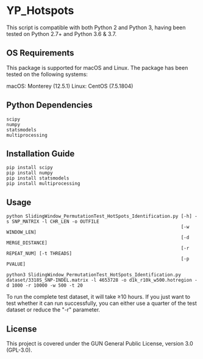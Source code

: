 # YP_Hotspots
This script is compatible with both Python 2 and Python 3, having been tested on Python 2.7+ and Python 3.6 & 3.7. 

## OS Requirements

This package is supported for macOS and Linux. The package has been tested on the following systems:

macOS: Monterey (12.5.1)
Linux: CentOS (7.5.1804)

## Python Dependencies
```
scipy  
numpy  
statsmodels  
multiprocessing  
```

## Installation Guide
```
pip install scipy  
pip install numpy  
pip install statsmodels  
pip install multiprocessing
```

## Usage
```
python SlidingWindow_PermutationTest_HotSpots_Identification.py [-h] -s SNP_MATRIX -l CHR_LEN -o OUTFILE
                                                                [-w WINDOW_LEN]
                                                                [-d MERGE_DISTANCE]  
                                                                [-r REPEAT_NUM] [-t THREADS]  
                                                                [-p PVALUE]
```

`
python3 SlidingWindow_PermutationTest_HotSpots_Identification.py dataset/3318S_SNP-INDEL.matrix
-l 4653728 -o d1k_r10k_w500.hotregion -d 1000 -r 10000 -w 500 -t 20
`

To run the complete test dataset, it will take ≥10 hours. If you just want to test whether it can run successfully, you can either use a quarter of the test dataset or reduce the "-r" parameter.

## License
This project is covered under the GUN General Public License, version 3.0 (GPL-3.0).
